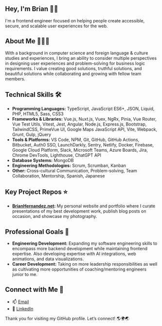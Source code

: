 ## Hey, I'm Brian 👋🏼
I'm a frontend engineer focused on helping people create accessible, secure, and scalable user experiences for the web.

## About Me 👨🏻‍💻
With a background in computer science and foreign language & culture studies and experiences, I bring an ability to consider multiple perspectives in designing user experiences and problem-solving for business logic requirements.  I value creating good solutions, truthful solutions, and beautiful solutions while collaborating and growing with fellow team members.

## Technical Skills 🛠️
- **Programming Languages:** TypeScript, JavaScript ES6+, JSON, Liquid, PHP, HTML5, Sass, CSS3
- **Frameworks & Libraries:** Vue.js, Nuxt.js, Vuex, NgRx, Pinia, Vue Router, Vue Test Utils, Vitest, Jest, Angular, Node.js, Express.js, Bootstrap, TailwindCSS, PrimeVue UI, Google Maps JavaScript API, Vite, Webpack, Grunt, Gulp, jQuery
- **Tools & Platforms:** VS Code, NPM, Git, GitHub, GitHub Actions, Bitbucket, Auth0 SSO, LaunchDarkly, Sentry, Netlify, Docker, Firebase, Google Cloud Platform, Slack, Microsoft Teams, Azure Boards, Jira, Chrome DevTools, Lighthouse, ChatGPT API
- **Database Systems:** MongoDB
- **Engineering Methodologies:** Scrum, Scrumban, Kanban
- **Other:** Cross-cultural Communication, Problem-solving, Team Collaboration, Mentorship, Spanish, Japanese

## Key Project Repos ⭐️
- **[BrianHernandez.net](https://github.com/brianhernandez/brian-hernandez-site):** My personal website and portfolio where I curate presentations of my best development work, publish blog posts on occasion, and showcase my photography.

## Professional Goals 🚀
- **Engineering Development:** Expanding my software engineering skills to encompass more backend development while maintaining frontend expertise.  Also developing expertise with AI integrations, web animations, and data visualizations.
- **Career Development:** Taking on more leadership responsibilities as well as cultivating more opportunities of coaching/mentoring engineers junior to me.

## Connect with Me 🤝
- 📫 [Email](mailto:brian.hernandez@gmail.com)
- 🔗 [LinkedIn](https://linkedin.com/in/brianehernandez)

Thank you for visiting my GitHub profile.  Let’s connect! 🌎🌍🌏

<!--
- **Data, Animations, & AI:** D3.js, GSAP...

## Other Skills 📸
Cross-cultural Communication, Problem-solving, Team Collaboration, Mentorship, Spanish, Japanese
## Leadership & Advocacy 🌟

**brianhernandez/brianhernandez** is a ✨ _special_ ✨ repository because its `README.md` (this file) appears on your GitHub profile.

Here are some ideas to get you started:

- 🔭 I’m currently working on ...
- 🌱 I’m currently learning ...
- 👯 I’m looking to collaborate on ...
- 🤔 I’m looking for help with ...
- 💬 Ask me about ...
- 📫 How to reach me: ...
- 😄 Pronouns: ...
- ⚡ Fun fact: ...
-->
